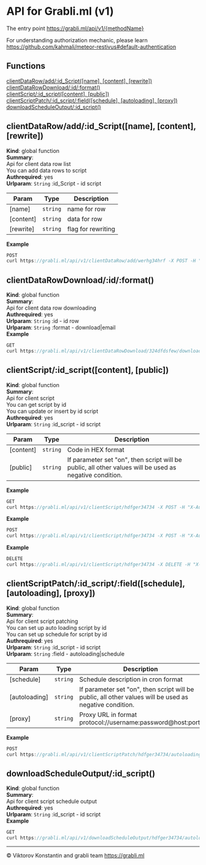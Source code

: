 # API for Grabli.ml (v1)

The entry point https://grabli.ml/api/v1/{methodName}

For understanding authorization mechanic, please learn https://github.com/kahmali/meteor-restivus#default-authentication

## Functions

<dl>
<dt><a href="#clientDataRow/add/_id_Script">clientDataRow/add/:id_Script([name], [content], [rewrite])</a></dt>
<dd></dd>
<dt><a href="#clientDataRowDownload/_id/_format">clientDataRowDownload/:id/:format()</a></dt>
<dd></dd>
<dt><a href="#clientScript/_id_script">clientScript/:id_script([content], [public])</a></dt>
<dd></dd>
<dt><a href="#clientScriptPatch/_id_script/_field">clientScriptPatch/:id_script/:field([schedule], [autoloading], [proxy])</a></dt>
<dd></dd>
<dt><a href="#downloadScheduleOutput/_id_script">downloadScheduleOutput/:id_script()</a></dt>
<dd></dd>
</dl>

<a name="clientDataRow/add/_id_Script"></a>

## clientDataRow/add/:id_Script([name], [content], [rewrite])
**Kind**: global function  
**Summary**: <br/>
Api for client data row list <br/>
You can add data rows to script  
**Authrequired**: yes  
**Urlparam**: <code>String</code> :id_Script - id script  

| Param | Type | Description |
| --- | --- | --- |
| [name] | <code>string</code> | name for row |
| [content] | <code>string</code> | data for row |
| [rewrite] | <code>string</code> | flag for rewriting |

**Example**  
```js
POST
curl https://grabli.ml/api/v1/clientDataRow/add/werhg34hrf -X POST -H "X-Auth-Token: f2KpRW7KeN9aPmjSZ" -H "X-User-Id: fbdpsNf4oHiX79vMJ" -d "name=test&content=123"
```
<a name="clientDataRowDownload/_id/_format"></a>

## clientDataRowDownload/:id/:format()
**Kind**: global function  
**Summary**: <br/>
Api for client data row downloading  
**Authrequired**: yes  
**Urlparam**: <code>String</code> :id - id row  
**Urlparam**: <code>String</code> :format - download|email  
**Example**  
```js
GET
curl https://grabli.ml/api/v1/clientDataRowDownload/324dfdsfew/download -X GET -H "X-Auth-Token: f2KpRW7KeN9aPmjSZ" -H "X-User-Id: fbdpsNf4oHiX79vMJ"
```
<a name="clientScript/_id_script"></a>

## clientScript/:id_script([content], [public])
**Kind**: global function  
**Summary**: <br/>
Api for client script <br/>
You can get script by id <br/>
You can update or insert by id script  
**Authrequired**: yes  
**Urlparam**: <code>String</code> :id_script - id script  

| Param | Type | Description |
| --- | --- | --- |
| [content] | <code>string</code> | Code in HEX format |
| [public] | <code>string</code> | If parameter set "on", then script will be public, all other values will be used as negative condition. |

**Example**  
```js
GET
curl https://grabli.ml/api/v1/clientScript/hdfger34734 -X POST -H "X-Auth-Token: f2KpRW7KeN9aPmjSZ" -H "X-User-Id: fbdpsNf4oHiX79vMJ"
```
**Example**  
```js
POST
curl https://grabli.ml/api/v1/clientScript/hdfger34734 -X POST -H "X-Auth-Token: f2KpRW7KeN9aPmjSZ" -H "X-User-Id: fbdpsNf4oHiX79vMJ" -d "content=inHEXFormat&public=on"
```
**Example**  
```js
DELETE
curl https://grabli.ml/api/v1/clientScript/hdfger34734 -X DELETE -H "X-Auth-Token: f2KpRW7KeN9aPmjSZ" -H "X-User-Id: fbdpsNf4oHiX79vMJ"
```
<a name="clientScriptPatch/_id_script/_field"></a>

## clientScriptPatch/:id_script/:field([schedule], [autoloading], [proxy])
**Kind**: global function  
**Summary**: <br/>
Api for client script patching <br/>
You can set up auto loading script by id <br/>
You can set up schedule for script by id  
**Authrequired**: yes  
**Urlparam**: <code>String</code> :id_script - id script  
**Urlparam**: <code>String</code> :field - autoloading|schedule  

| Param | Type | Description |
| --- | --- | --- |
| [schedule] | <code>string</code> | Schedule description in cron format |
| [autoloading] | <code>string</code> | If parameter set "on", then script will be public, all other values will be used as negative condition. |
| [proxy] | <code>string</code> | Proxy URL in format protocol://username:password@host:port. |

**Example**  
```js
POST
curl https://grabli.ml/api/v1/clientScriptPatch/hdfger34734/autoloading -X POST -H "X-Auth-Token: f2KpRW7KeN9aPmjSZ" -H "X-User-Id: fbdpsNf4oHiX79vMJ" -d "autoloading=on"
```
<a name="downloadScheduleOutput/_id_script"></a>

## downloadScheduleOutput/:id_script()
**Kind**: global function  
**Summary**: <br/>
Api for client script schedule output  
**Authrequired**: yes  
**Urlparam**: <code>String</code> :id_script - id script  
**Example**  
```js
GET
curl https://grabli.ml/api/v1/downloadScheduleOutput/hdfger34734/autoloading -X POST -H "X-Auth-Token: f2KpRW7KeN9aPmjSZ" -H "X-User-Id: fbdpsNf4oHiX79vMJ"
```

* * *

&copy; Viktorov Konstantin and grabli team https://grabli.ml

